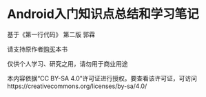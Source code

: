 # Android入门知识点总结和学习笔记

基于《第一行代码》 第二版 郭霖 

请支持原作者[购买](https://item.jd.com/12012505.html)本书

仅供个人学习、研究之用，请勿用于商业用途

本内容依据“CC BY-SA 4.0”许可证进行授权。要查看该许可证，可访问https://creativecommons.org/licenses/by-sa/4.0/

